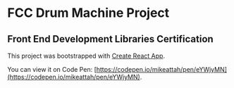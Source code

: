 # FCC Drum Machine Project

## Front End Development Libraries Certification

This project was bootstrapped with [Create React App](https://github.com/facebook/create-react-app).

You can view it on Code Pen: [https://codepen.io/mikeattah/pen/eYWjyMN](https://codepen.io/mikeattah/pen/eYWjyMN).

